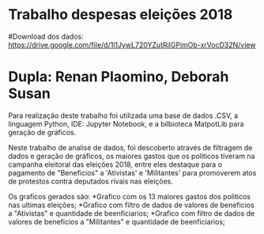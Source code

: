 # Trabalho despesas eleições 2018

#Download dos dados: https://drive.google.com/file/d/1l1JywL720YZutRjlGPimOb-xrVocD32N/view

# Dupla: Renan Plaomino, Deborah Susan
Para realização deste trabalho foi utilizada uma base de dados .CSV, a linguagem Python, IDE: Jupyter Notebook, e a bilbioteca MatpotLib para geração de gráficos.

Neste trabalho de analise de dados, foi descoberto através de filtragem de dados e geração de gráficos, os maiores gastos que os politicos tiveram na campanha eleitoral das eleições 2018, entre eles destaque para o pagamento de "Beneficios" a 'Ativistas' e 'Militantes' para promoverem atos de protestos contra deputados rivais nas eleições.

Os graficos gerados são:
*Grafico com os 13 maiores gastos dos politicos nas ultimas eleições;
*Grafico com filtro de dados de valores de beneficios a "Ativistas" e quantidade de beenficiarios;
*Grafico com filtro de dados de valores de beneficios a "Militantes" e quantidade de beenficiarios;
